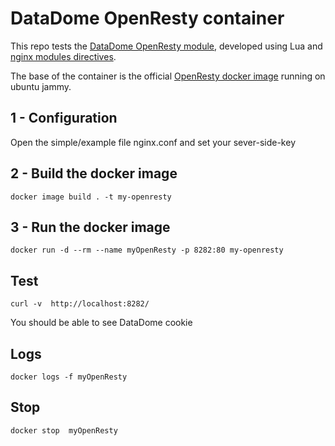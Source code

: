 # DataDome OpenResty container
This repo tests the [DataDome OpenResty module](https://docs.datadome.co/docs/openresty), developed using Lua and [nginx modules directives](https://openresty-reference.readthedocs.io/en/latest/Directives/).

The base of the container is the official [OpenResty docker image](https://hub.docker.com/r/openresty/openresty) running on ubuntu jammy.


## 1 -  Configuration
Open the simple/example file nginx.conf and set your sever-side-key


## 2 - Build the docker image
```
docker image build . -t my-openresty
```

## 3 - Run the docker image
```
docker run -d --rm --name myOpenResty -p 8282:80 my-openresty
```

## Test
```
curl -v  http://localhost:8282/
```
You should be able to see DataDome cookie

## Logs
```
docker logs -f myOpenResty
```

## Stop
```
docker stop  myOpenResty
```


